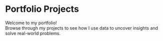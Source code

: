 # Portfolio Projects

Welcome to my portfolio! <br />Browse through my projects to see how I use data to uncover insights and solve real-world problems.
